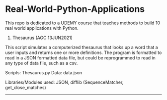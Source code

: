 # Real-World-Python-Applications

This repo is dedicated to a UDEMY course that teaches methods to build 10 real world applications with Python. 

1. Thesaurus (AGC 13JUN2021)

This script simulates a computerized thesaurus that looks up a word that a user inputs and returns one or more definitions. The program is formatted to read in a JSON formatted data file, but could be reprogrammed to read in any type of data file, such as a csv.

Scripts: Thesaurus.py
Data: data.json

Libraries/Modules used: JSON, difflib (SequenceMatcher, get_close_matches)

______________________________________________________________________________________________________________

